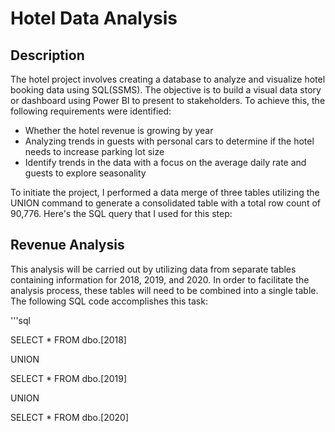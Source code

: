 # Hotel Data Analysis

## Description

The hotel project involves creating a database to analyze and visualize hotel booking data using SQL(SSMS). The objective is to build a visual data story or dashboard using Power BI to present to stakeholders. To achieve this, the following requirements were identified:

* Whether the hotel revenue is growing by year
* Analyzing trends in guests with personal cars to determine if the hotel needs to increase parking lot size
* Identify trends in the data with a focus on the average daily rate and guests to explore seasonality


To initiate the project, I performed a data merge of three tables utilizing the UNION command to generate a consolidated table with a total row count of 90,776. Here's the SQL query that I used for this step:


## Revenue Analysis

This analysis will be carried out by utilizing data from separate tables containing information for 2018, 2019, and 2020. In order to facilitate the analysis process, these tables will need to be combined into a single table. The following SQL code accomplishes this task:

'''sql


SELECT * FROM dbo.[2018]

UNION

SELECT * FROM dbo.[2019]

UNION

SELECT * FROM dbo.[2020]



